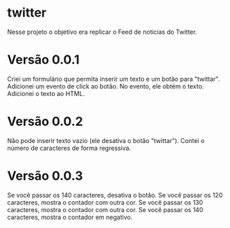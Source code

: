 # twitter
Nesse projeto o objetivo era replicar o Feed de noticias do Twitter.

# Versão 0.0.1
Criei um formulário que permita inserir um texto e um botão para "twittar".
Adicionei um evento de click ao botão.
No evento, ele obtém o texto.
Adicionei o texto ao HTML.

# Versão 0.0.2
Não pode inserir texto vazio (ele desativa o botão "twittar").
Contei o número de caracteres de forma regressiva.

# Versão 0.0.3
Se você passar os 140 caracteres, desativa o botão.
Se você passar os 120 caracteres, mostra o contador com outra cor.
Se você passar os 130 caracteres, mostra o contador com outra cor.
Se você passar os 140 caracteres, mostra o contador em negativo.